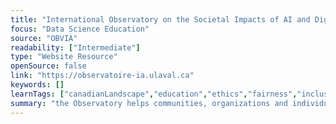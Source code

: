 ```yaml
---
title: "International Observatory on the Societal Impacts of AI and Digital Technology"
focus: "Data Science Education"
source: "OBVIA"
readability: ["Intermediate"]
type: "Website Resource"
openSource: false
link: "https://observatoire-ia.ulaval.ca"
keywords: []
learnTags: ["canadianLandscape","education","ethics","fairness","inclusivePractice","machineLearning","researchCentre"]
summary: "the Observatory helps communities, organizations and individuals maximize the positive outcomes of artificial intelligence and digital technology and minimize the negative effects of that technology. "
---
```

